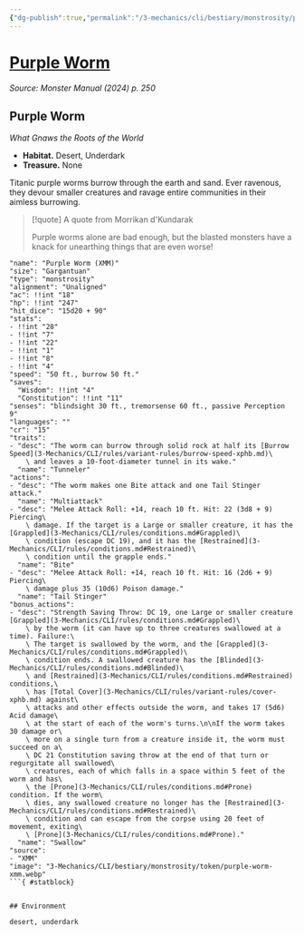 ```yaml
---
{"dg-publish":true,"permalink":"/3-mechanics/cli/bestiary/monstrosity/purple-worm-xmm/","tags":["ttrpg-cli/compendium/src/5e/xmm","ttrpg-cli/monster/cr/15","ttrpg-cli/monster/environment/desert","ttrpg-cli/monster/environment/underdark","ttrpg-cli/monster/size/gargantuan","ttrpg-cli/monster/type/monstrosity"],"noteIcon":""}
---
```


# [Purple Worm](3-Mechanics\CLI\bestiary\monstrosity/purple-worm-xmm.md)
*Source: Monster Manual (2024) p. 250*  

## Purple Worm

*What Gnaws the Roots of the World*

- **Habitat.** Desert, Underdark  
- **Treasure.** None  

Titanic purple worms burrow through the earth and sand. Ever ravenous, they devour smaller creatures and ravage entire communities in their aimless burrowing.

> [!quote] A quote from Morrikan d'Kundarak  
> 
> Purple worms alone are bad enough, but the blasted monsters have a knack for unearthing things that are even worse!


```statblock
"name": "Purple Worm (XMM)"
"size": "Gargantuan"
"type": "monstrosity"
"alignment": "Unaligned"
"ac": !!int "18"
"hp": !!int "247"
"hit_dice": "15d20 + 90"
"stats":
- !!int "28"
- !!int "7"
- !!int "22"
- !!int "1"
- !!int "8"
- !!int "4"
"speed": "50 ft., burrow 50 ft."
"saves":
  "Wisdom": !!int "4"
  "Constitution": !!int "11"
"senses": "blindsight 30 ft., tremorsense 60 ft., passive Perception 9"
"languages": ""
"cr": "15"
"traits":
- "desc": "The worm can burrow through solid rock at half its [Burrow Speed](3-Mechanics/CLI/rules/variant-rules/burrow-speed-xphb.md)\
    \ and leaves a 10-foot-diameter tunnel in its wake."
  "name": "Tunneler"
"actions":
- "desc": "The worm makes one Bite attack and one Tail Stinger attack."
  "name": "Multiattack"
- "desc": "Melee Attack Roll: +14, reach 10 ft. Hit: 22 (3d8 + 9) Piercing\
    \ damage. If the target is a Large or smaller creature, it has the [Grappled](3-Mechanics/CLI/rules/conditions.md#Grappled)\
    \ condition (escape DC 19), and it has the [Restrained](3-Mechanics/CLI/rules/conditions.md#Restrained)\
    \ condition until the grapple ends."
  "name": "Bite"
- "desc": "Melee Attack Roll: +14, reach 10 ft. Hit: 16 (2d6 + 9) Piercing\
    \ damage plus 35 (10d6) Poison damage."
  "name": "Tail Stinger"
"bonus_actions":
- "desc": "Strength Saving Throw: DC 19, one Large or smaller creature [Grappled](3-Mechanics/CLI/rules/conditions.md#Grappled)\
    \ by the worm (it can have up to three creatures swallowed at a time). Failure:\
    \ The target is swallowed by the worm, and the [Grappled](3-Mechanics/CLI/rules/conditions.md#Grappled)\
    \ condition ends. A swallowed creature has the [Blinded](3-Mechanics/CLI/rules/conditions.md#Blinded)\
    \ and [Restrained](3-Mechanics/CLI/rules/conditions.md#Restrained) conditions,\
    \ has [Total Cover](3-Mechanics/CLI/rules/variant-rules/cover-xphb.md) against\
    \ attacks and other effects outside the worm, and takes 17 (5d6) Acid damage\
    \ at the start of each of the worm's turns.\n\nIf the worm takes 30 damage or\
    \ more on a single turn from a creature inside it, the worm must succeed on a\
    \ DC 21 Constitution saving throw at the end of that turn or regurgitate all swallowed\
    \ creatures, each of which falls in a space within 5 feet of the worm and has\
    \ the [Prone](3-Mechanics/CLI/rules/conditions.md#Prone) condition. If the worm\
    \ dies, any swallowed creature no longer has the [Restrained](3-Mechanics/CLI/rules/conditions.md#Restrained)\
    \ condition and can escape from the corpse using 20 feet of movement, exiting\
    \ [Prone](3-Mechanics/CLI/rules/conditions.md#Prone)."
  "name": "Swallow"
"source":
- "XMM"
"image": "3-Mechanics/CLI/bestiary/monstrosity/token/purple-worm-xmm.webp"
```{ #statblock}


## Environment

desert, underdark
